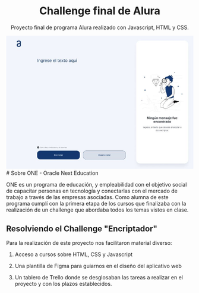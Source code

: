 <div align="center">
  <h1 align="center">
    Challenge final de Alura
  </h1>
  <p>Proyecto final de programa Alura realizado con Javascript, HTML y CSS.</p>
  <img src="img/challenge_portada.JPG">
  
</div>
# Sobre ONE - Oracle Next Education

ONE es un programa de educación, y empleabilidad con el objetivo social de capacitar personas en tecnología y conectarlas con el mercado de trabajo a través de las empresas asociadas. Como alumna de este programa cumplí con la primera etapa de los cursos que finalizaba con la realización de un challenge que abordaba todos los temas vistos en clase.

## Resolviendo el Challenge "Encriptador"

Para la realización de este proyecto nos facilitaron material diverso:

1. Acceso a cursos sobre HTML, CSS  y Javascript

2. Una plantilla de Figma para guiarnos en el diseño del aplicativo web

3. Un tablero de Trello donde se desglosaban las tareas a realizar en el proyecto y con los plazos establecidos.

